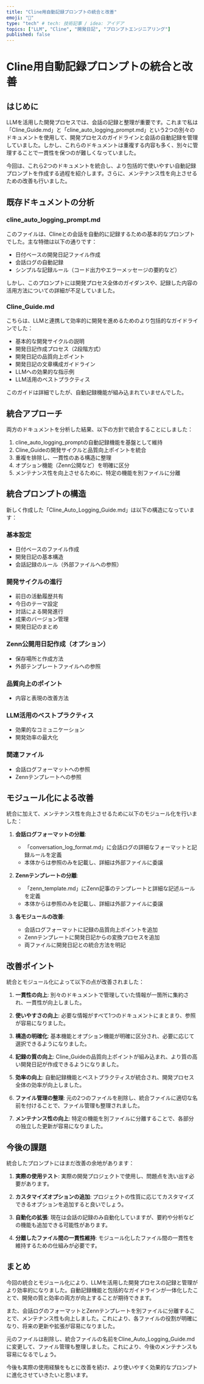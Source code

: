 ```yaml
---
title: "Cline用自動記録プロンプトの統合と改善"
emoji: "🔄"
type: "tech" # tech: 技術記事 / idea: アイデア
topics: ["LLM", "Cline", "開発日記", "プロンプトエンジニアリング"]
published: false
---
```


# Cline用自動記録プロンプトの統合と改善

## はじめに

LLMを活用した開発プロセスでは、会話の記録と整理が重要です。これまで私は「Cline_Guide.md」と「cline_auto_logging_prompt.md」という2つの別々のドキュメントを使用して、開発プロセスのガイドラインと会話の自動記録を管理していました。しかし、これらのドキュメントは重複する内容も多く、別々に管理することで一貫性を保つのが難しくなっていました。

今回は、これら2つのドキュメントを統合し、より包括的で使いやすい自動記録プロンプトを作成する過程を紹介します。さらに、メンテナンス性を向上させるための改善も行いました。

## 既存ドキュメントの分析

### cline_auto_logging_prompt.md

このファイルは、Clineとの会話を自動的に記録するための基本的なプロンプトでした。主な特徴は以下の通りです：

- 日付ベースの開発日記ファイル作成
- 会話ログの自動記録
- シンプルな記録ルール（コード出力やエラーメッセージの要約など）

しかし、このプロンプトには開発プロセス全体のガイダンスや、記録した内容の活用方法についての詳細が不足していました。

### Cline_Guide.md

こちらは、LLMと連携して効率的に開発を進めるためのより包括的なガイドラインでした：

- 基本的な開発サイクルの説明
- 開発日記作成プロセス（2段階方式）
- 開発日記の品質向上ポイント
- 開発日記の文章構成ガイドライン
- LLMへの効果的な指示例
- LLM活用のベストプラクティス

このガイドは詳細でしたが、自動記録機能が組み込まれていませんでした。

## 統合アプローチ

両方のドキュメントを分析した結果、以下の方針で統合することにしました：

1. cline_auto_logging_promptの自動記録機能を基盤として維持
2. Cline_Guideの開発サイクルと品質向上ポイントを統合
3. 重複を排除し、一貫性のある構造に整理
4. オプション機能（Zenn公開など）を明確に区分
5. メンテナンス性を向上させるために、特定の機能を別ファイルに分離

## 統合プロンプトの構造

新しく作成した「Cline_Auto_Logging_Guide.md」は以下の構造になっています：

### 基本設定
- 日付ベースのファイル作成
- 開発日記の基本構造
- 会話記録のルール（外部ファイルへの参照）

### 開発サイクルの進行
- 前日の活動履歴共有
- 今日のテーマ設定
- 対話による開発進行
- 成果のバージョン管理
- 開発日記のまとめ

### Zenn公開用日記作成（オプション）
- 保存場所と作成方法
- 外部テンプレートファイルへの参照

### 品質向上のポイント
- 内容と表現の改善方法

### LLM活用のベストプラクティス
- 効果的なコミュニケーション
- 開発効率の最大化

### 関連ファイル
- 会話ログフォーマットへの参照
- Zennテンプレートへの参照

## モジュール化による改善

統合に加えて、メンテナンス性を向上させるために以下のモジュール化を行いました：

1. **会話ログフォーマットの分離**:
   - 「conversation_log_format.md」に会話ログの詳細なフォーマットと記録ルールを定義
   - 本体からは参照のみを記載し、詳細は外部ファイルに委譲

2. **Zennテンプレートの分離**:
   - 「zenn_template.md」にZenn記事のテンプレートと詳細な記述ルールを定義
   - 本体からは参照のみを記載し、詳細は外部ファイルに委譲

3. **各モジュールの改善**:
   - 会話ログフォーマットに記録の品質向上ポイントを追加
   - Zennテンプレートに開発日記からの変換プロセスを追加
   - 両ファイルに開発日記との統合方法を明記

## 改善ポイント

統合とモジュール化によって以下の点が改善されました：

1. **一貫性の向上**: 別々のドキュメントで管理していた情報が一箇所に集約され、一貫性が向上しました。

2. **使いやすさの向上**: 必要な情報がすべて1つのドキュメントにまとまり、参照が容易になりました。

3. **構造の明確化**: 基本機能とオプション機能が明確に区分され、必要に応じて選択できるようになりました。

4. **記録の質の向上**: Cline_Guideの品質向上ポイントが組み込まれ、より質の高い開発日記が作成できるようになりました。

5. **効率の向上**: 自動記録機能とベストプラクティスが統合され、開発プロセス全体の効率が向上しました。

6. **ファイル管理の整理**: 元の2つのファイルを削除し、統合ファイルに適切な名前を付けることで、ファイル管理も整理されました。

7. **メンテナンス性の向上**: 特定の機能を別ファイルに分離することで、各部分の独立した更新が容易になりました。

## 今後の課題

統合したプロンプトにはまだ改善の余地があります：

1. **実際の使用テスト**: 実際の開発プロジェクトで使用し、問題点を洗い出す必要があります。

2. **カスタマイズオプションの追加**: プロジェクトの性質に応じてカスタマイズできるオプションを追加すると良いでしょう。

3. **自動化の拡張**: 現在は会話の記録のみ自動化していますが、要約や分析などの機能も追加できる可能性があります。

4. **分離したファイル間の一貫性維持**: モジュール化したファイル間の一貫性を維持するための仕組みが必要です。

## まとめ

今回の統合とモジュール化により、LLMを活用した開発プロセスの記録と管理がより効率的になりました。自動記録機能と包括的なガイドラインが一体化したことで、開発の質と効率の両方が向上することが期待できます。

また、会話ログのフォーマットとZennテンプレートを別ファイルに分離することで、メンテナンス性も向上しました。これにより、各ファイルの役割が明確になり、将来の更新や拡張が容易になりました。

元のファイルは削除し、統合ファイルの名前をCline_Auto_Logging_Guide.mdに変更して、ファイル管理も整理しました。これにより、今後のメンテナンスも容易になるでしょう。

今後も実際の使用経験をもとに改善を続け、より使いやすく効果的なプロンプトに進化させていきたいと思います。
